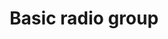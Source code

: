 ---
title: Basic radio group
category: Application
paid: false
isActive: true
ltr: {"react":{"jsxCss":[],"jsxTail":[{"code":"// This example uses this library from Tailwind Labs: https://github.com/tailwindlabs/tailwindcss-forms\nexport default () => {\n    const radios = [\"Write and Read\", \"Read only\", \"Write only\"]\n\n    return (\n        <div>\n            <h2 className=\"text-gray-800 font-medium\">Select user role</h2>\n            <ul className=\"mt-3 space-y-3\">\n                {/* Radio */}\n                <li className=\"flex items-center gap-x-2.5\">\n                    <input type=\"radio\" name=\"role\" defaultChecked id=\"admin\" className=\"form-radio border-gray-400 text-indigo-600 focus:ring-indigo-600 duration-150\" />\n                    <label htmlFor=\"admin\" className=\"text-sm text-gray-700 font-medium\">\n                        Admin\n                    </label>\n                </li>\n                {/* Radio groups */}\n                {\n                    radios.map((item, idx) => (\n                        <li key={idx} className=\"flex items-center gap-x-2.5\">\n                            <input type=\"radio\" name=\"role\" id={idx} className=\"form-radio border-gray-400 text-indigo-600 focus:ring-indigo-600 duration-150\" />\n                            <label htmlFor={idx} className=\"text-sm text-gray-700 font-medium\">\n                                {item}\n                            </label>\n                        </li>\n                    ))\n                }\n            </ul>\n        </div>\n    )\n}","label":"App.jsx"}]},"vue":{"vueTail":[],"vueCss":[]},"preview":"function App() {\n    const radios = [\"Write and Read\", \"Read only\", \"Write only\"]\n\n    return (\n      <div className=\"flex justify-center pt-6\">\n        <div>\n            <h2 className=\"text-gray-800 font-medium\">Select user role</h2>\n            <ul className=\"mt-3 space-y-3\">\n                {/* Radio */}\n                <li className=\"flex items-center gap-x-2.5\">\n                    <input type=\"radio\" name=\"role\" defaultChecked id=\"admin\" className=\"form-radio border-gray-400 text-indigo-600 focus:ring-indigo-600 duration-150\" />\n                    <label htmlFor=\"admin\" className=\"text-sm text-gray-700 font-medium\">\n                        Admin\n                    </label>\n                </li>\n                {/* Radio groups */}\n                {\n                    radios.map((item, idx) => (\n                        <li key={idx} className=\"flex items-center gap-x-2.5\">\n                            <input type=\"radio\" name=\"role\" id={idx} className=\"form-radio border-gray-400 text-indigo-600 focus:ring-indigo-600 duration-150\" />\n                            <label htmlFor={idx} className=\"text-sm text-gray-700 font-medium\">\n                                {item}\n                            </label>\n                        </li>\n                    ))\n                }\n            </ul>\n        </div>\n      </div>\n    )\n}"}
rtl: {"react":{"jsxCss":[],"jsxTail":[{"label":"App.jsx","code":"// This example uses this library from Tailwind Labs: https://github.com/tailwindlabs/tailwindcss-forms\nexport default () => {\n    const radios = [\"كتابة وقراءة\", \"قراءة فقط\", \"كتابة فقط\"]\n\n    return (\n        <div>\n            <h2 className=\"text-gray-800 font-medium\">حدد دور المستخدم</h2>\n            <ul className=\"mt-3 space-y-3\">\n                {/* Radio */}\n                <li className=\"flex items-center gap-x-2.5\">\n                    <input type=\"radio\" name=\"role\" defaultChecked id=\"admin\" className=\"form-radio border-gray-400 text-indigo-600 focus:ring-indigo-600 duration-150\" />\n                    <label htmlFor=\"admin\" className=\"text-sm text-gray-700 font-medium\">\n                        مسؤل\n                    </label>\n                </li>\n                {/* Radio groups */}\n                {\n                    radios.map((item, idx) => (\n                        <li key={idx} className=\"flex items-center gap-x-2.5\">\n                            <input type=\"radio\" name=\"role\" id={idx} className=\"form-radio border-gray-400 text-indigo-600 focus:ring-indigo-600 duration-150\" />\n                            <label htmlFor={idx} className=\"text-sm text-gray-700 font-medium\">\n                                {item}\n                            </label>\n                        </li>\n                    ))\n                }\n            </ul>\n        </div>\n    )\n}"}]},"preview":"function App() {\n    const radios = [\"كتابة وقراءة\", \"قراءة فقط\", \"كتابة فقط\"]\n\n    return (\n      <div className=\"flex justify-center pt-6\">\n        <div>\n            <h2 className=\"text-gray-800 font-medium\">حدد دور المستخدم</h2>\n            <ul className=\"mt-3 space-y-3\">\n                {/* Radio */}\n                <li className=\"flex items-center gap-x-2.5\">\n                    <input type=\"radio\" name=\"role\" defaultChecked id=\"admin\" className=\"form-radio border-gray-400 text-indigo-600 focus:ring-indigo-600 duration-150\" />\n                    <label htmlFor=\"admin\" className=\"text-sm text-gray-700 font-medium\">\n                        مسؤل\n                    </label>\n                </li>\n                {/* Radio groups */}\n                {\n                    radios.map((item, idx) => (\n                        <li key={idx} className=\"flex items-center gap-x-2.5\">\n                            <input type=\"radio\" name=\"role\" id={idx} className=\"form-radio border-gray-400 text-indigo-600 focus:ring-indigo-600 duration-150\" />\n                            <label htmlFor={idx} className=\"text-sm text-gray-700 font-medium\">\n                                {item}\n                            </label>\n                        </li>\n                    ))\n                }\n            </ul>\n        </div>\n      </div>\n    )\n}","vue":{"vueCss":[],"vueTail":[]}}
slug: /radio-groups
id: 55c16009-cd97-460a-a4ca-da29db262e3a
created_at: 1682535722393
---